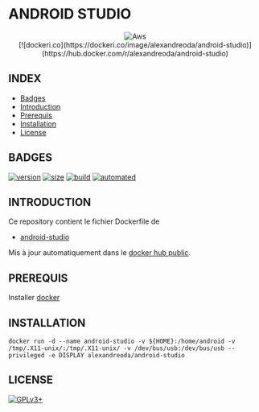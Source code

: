 # ANDROID STUDIO

<center><img src="https://s14-eu5.startpage.com/wikioimage/fb879d295824b1c73d3d2181e4df5c5c.png" alt="Aws" /></center>

<center>[![dockeri.co](https://dockeri.co/image/alexandreoda/android-studio)](https://hub.docker.com/r/alexandreoda/android-studio)</center>


## INDEX

- [Badges](#BADGES)
- [Introduction](#INTRODUCTION)
- [Prerequis](#PREREQUIS)
- [Installation](#INSTALLATION)
- [License](#LICENSE)


## BADGES

[![version](https://images.microbadger.com/badges/version/alexandreoda/android-studio.svg)](https://microbadger.com/images/alexandreoda/android-studio)
[![size](https://images.microbadger.com/badges/image/alexandreoda/android-studio.svg)](https://microbadger.com/images/alexandreoda/android-studio")
[![build](https://img.shields.io/docker/build/alexandreoda/android-studio.svg)](https://hub.docker.com/r/alexandreoda/android-studio)
[![automated](https://img.shields.io/docker/automated/alexandreoda/android-studio.svg)](https://hub.docker.com/r/alexandreoda/android-studio)


## INTRODUCTION

Ce repository contient le fichier Dockerfile de

- [android-studio](https://developer.android.com/studio)

Mis à jour automatiquement dans le [docker hub public](https://hub.docker.com/r/alexandreoda/android-studio/).


## PREREQUIS

Installer [docker](https://www.docker.com)


## INSTALLATION

```
docker run -d --name android-studio -v ${HOME}:/home/android -v /tmp/.X11-unix/:/tmp/.X11-unix/ -v /dev/bus/usb:/dev/bus/usb --privileged -e DISPLAY alexandreoda/android-studio
```


## LICENSE

[![GPLv3+](http://gplv3.fsf.org/gplv3-127x51.png)](https://github.com/oda-alexandre/android-studio/blob/master/LICENSE)
